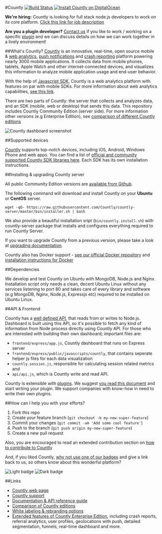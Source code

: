 #Countly [![Build Status](https://api.travis-ci.org/Countly/countly-server.png?branch=master)](https://travis-ci.org/Countly/countly-server) [![Install Countly on DigitalOcean](http://do.count.ly/button.svg?v2)](http://do.count.ly)

**We're hiring:** Countly is looking for full stack node.js developers to work on its core platform. [Click this link for job description](https://count.ly/full-stack-node-js-developer/)

**Are you a plugin developer?** [Contact us](http://count.ly/contact-us) if you like to work / working on a specific [plugin](http://count.ly/plugins) and we can discuss details on how we can work together in a lively environment!

##What's Countly?
[Countly](http://count.ly) is an innovative, real-time, open source mobile & [web analytics](http://count.ly/web-analytics), [push notifications](http://count.ly/push-notifications) and [crash reporting](http://count.ly/crash-reports) platform powering nearly 3000 mobile applications. It collects data from mobile phones, tablets, Apple Watch and other internet-connected devices, and visualizes this information to analyze mobile application usage and end-user behavior. 

With the help of [Javascript SDK](http://github.com/countly/countly-sdk-web), Countly is a web analytics platform with features on par with mobile SDKs. For more information about web analytics capabilities, [see this link](http://count.ly/web-analytics).

There are two parts of Countly: the server that collects and analyzes data, and an SDK (mobile, web or desktop) that sends this data. This repository includes Countly Community Edition (server side). For more information other versions (e.g Enterprise Edition), see [comparison of different Countly editions](https://count.ly/compare)

![Countly dashboard screenshot](https://count.ly/wp-content/uploads/2016/02/countly_dashboard_community_16.02.png)

##Supported devices

[Countly](http://count.ly) supports top-notch devices, including iOS, Android, Windows Phone and web apps. You can find a list of [official and community supported Countly SDK libraries here](https://count.ly/resources/source/download-sdk). Each SDK has its own installation instructions.

##Installing & upgrading Countly server

All public Community Edition versions are [available from Github](https://github.com/Countly/countly-server/releases). 

The following command will download and install Countly on your **Ubuntu** or **CentOS** server. 

    wget -qO- https://raw.githubusercontent.com/Countly/countly-server/master/bin/installer.sh | bash

We also provide a beautiful installation sript (`bin/countly.install.sh`) with countly-server package that installs and configures everything required to run Countly Server.

If you want to upgrade Countly from a previous version, please take a look at [upgrading documentation](resources.count.ly/v1.0/docs/upgrading-countly-server).

Countly also has Docker support - [see our official Docker repository](https://registry.hub.docker.com/u/countly/countly-server/) and [installation instructions for Docker](http://resources.count.ly/docs/installing-countly-server)

##Dependencies

We develop and test Countly on Ubuntu with MongoDB, Node.js and Nginx. Installation script only needs a clean, decent Ubuntu Linux without any services listening to port 80 and takes care of every library and software (e.g MongoDB, Nginx, Node.js, Expressjs etc) required to be installed on Ubuntu Linux. 

##API & Frontend

Countly has a [well defined API](http://resources.count.ly), that reads from or writes to Node.js. Dashboard is built using this API, so it's possible to fetch any kind of information from Node process directly using Countly API. For those who are interested with building their own dashboard; important files are:

- `frontend/express/app.js`, Countly dashboard that runs on Express server 
- `frontend/express/public/javascripts/countly`, that contains seperate helper js files for each data visualization
- `countly.session.js`, responsible for calculating session related metrics and 
- `api/api.js`, which is Countly write and read API. 

Countly is extensible with [plugins](http://count.ly/plugins). We suggest [you read this document](http://resources.count.ly/docs/plugins-development-introduction) and start writing your plugin. We support companies with know-how in need to write their own plugins.

##How can I help you with your efforts?

1. Fork this repo
2. Create your feature branch (`git checkout -b my-new-super-feature`)
3. Commit your changes (`git commit -am 'Add some cool feature'`)
4. Push to the branch (`git push origin my-new-super-feature`)
5. Create a new pull request

Also, you are encouraged to read an extended contribution section on [how to contribute to Countly](https://github.com/Countly/countly-server/blob/master/CONTRIBUTING.md)

And, if you liked Countly, [why not use one of our badges](https://count.ly/brand-assets/) and give a link back to us, so others know about this wonderful platform? 

![Light badge](https://count.ly/wp-content/uploads/2014/10/countly_badge_5.png)  ![Dark badge](https://count.ly/wp-content/uploads/2014/10/countly_badge_6.png)

##Links

* [Countly web page](http://count.ly)
* [Countly support](http://support.count.ly)
* [Documentation & API reference guide](http://resources.count.ly)
* [Comparison of Countly editions](https://count.ly/compare)
* [White labeling & rebranding options](https://count.ly/whitelabel-analytics/)
* [Extended features of Countly Enterprise Edition](https://count.ly/enterprise-edition-features), including crash reports, referral analytics, user profiles, geolocations with push, detailed segmentation, funnels, real-time dashboard and more.
